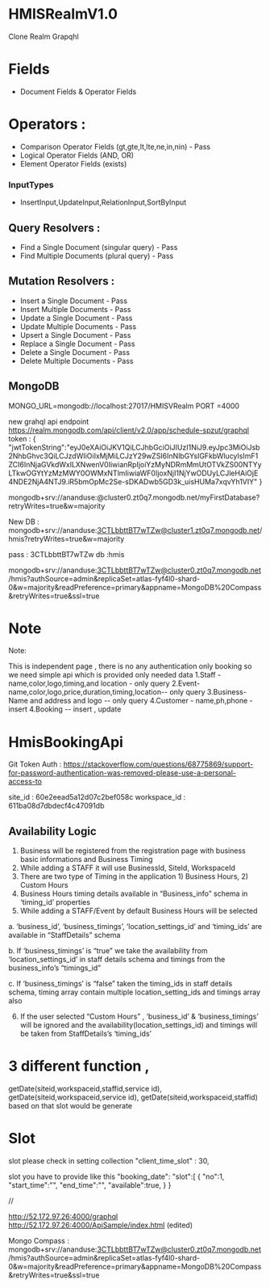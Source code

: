 # HMISRealmV1.0
Clone Realm Grapqhl

# Fields 
 - Document Fields & Operator Fields

# Operators :
 - Comparison Operator Fields (gt,gte,lt,lte,ne,in,nin) - Pass
 - Logical Operator Fields (AND, OR)
 - Element Operator Fields (exists)

### InputTypes 
  - InsertInput,UpdateInput,RelationInput,SortByInput

## Query Resolvers :
 - Find a Single Document (singular query) - Pass
 - Find Multiple Documents (plural query) - Pass
 
## Mutation Resolvers :
 - Insert a Single Document - Pass
 - Insert Multiple Documents - Pass
 - Update a Single Document - Pass
 - Update Multiple Documents - Pass
 - Upsert a Single Document - Pass
 - Replace a Single Document - Pass
 - Delete a Single Document - Pass
 - Delete Multiple Documents - Pass

## MongoDB 
MONGO_URL=mongodb://localhost:27017/HMISVRealm
PORT =4000

new grahql api endpoint
https://realm.mongodb.com/api/client/v2.0/app/schedule-spzut/graphql
token :
{
  "jwtTokenString":"eyJ0eXAiOiJKV1QiLCJhbGciOiJIUzI1NiJ9.eyJpc3MiOiJsb2NhbGhvc3QiLCJzdWIiOiIxMjMiLCJzY29wZSI6InNlbGYsIGFkbWlucyIsImF1ZCI6InNjaGVkdWxlLXNwenV0IiwianRpIjoiYzMyNDRmMmUtOTVkZS00NTYyLTkwOGYtYzMzMWY0OWMxNTlmIiwiaWF0IjoxNjI1NjYwODUyLCJleHAiOjE4NDE2NjA4NTJ9.iR5bmOpMc2Se-sDKADwb5GD3k_uisHUMa7xqvYh1VIY"
}

mongodb+srv://ananduse:<password>@cluster0.zt0q7.mongodb.net/myFirstDatabase?retryWrites=true&w=majority

New DB : mongodb+srv://ananduse:3CTLbbttBT7wTZw@cluster1.zt0q7.mongodb.net/hmis?retryWrites=true&w=majority

pass : 3CTLbbttBT7wTZw
db :hmis

mongodb+srv://ananduse:3CTLbbttBT7wTZw@cluster0.zt0q7.mongodb.net/hmis?authSource=admin&replicaSet=atlas-fyf4l0-shard-0&w=majority&readPreference=primary&appname=MongoDB%20Compass&retryWrites=true&ssl=true

# Note 
Note:

This is independent page , there is no any authentication only booking
so we need simple api which is provided only needed data
1.Staff - name,color,logo,timing,and location - only query
2.Event-name,color,logo,price,duration,timing,location-- only query
3.Business- Name and address and logo -- only query
4.Customer - name,ph,phone - insert
4.Booking -- insert , update
# HmisBookingApi

Git Token Auth : 
https://stackoverflow.com/questions/68775869/support-for-password-authentication-was-removed-please-use-a-personal-access-to

site_id : 60e2eead5a12d07c2bef058c
workspace_id : 611ba08d7dbdecf4c47091db

## Availability Logic

1. Business will be registered from the registration page with business basic informations and Business Timing
2. While adding a STAFF it will use BusinessId, SiteId, WorkspaceId
3. There are two type of Timing in the application 1) Business Hours, 2) Custom Hours
4. Business Hours timing details available in “Business_info” schema in ‘timing_id’ properties
5. While adding a STAFF/Event by default Business Hours will be selected

  a. ‘business_id’, ‘business_timings’, ‘location_settings_id’ and ‘timing_ids’ are available in “StaffDetails” schema

  b. If ‘business_timings’ is “true” we take the availability from ‘location_settings_id’ in staff details schema and timings from the business_info’s “timings_id”

  c. If ‘business_timings’ is “false” taken the timing_ids in staff details schema, timing array contain multiple location_setting_ids and timings array also

6. If the user selected “Custom Hours” , ‘business_id’ & ‘business_timings’ will  be ignored and the availability(location_settings_id) and timings will be taken from StaffDetails’s ‘timing_ids’

# 3 different function , 
getDate(siteid,workspaceid,staffid,service id),
getDate(siteid,workspaceid,service id),
getDate(siteid,workspaceid,staffid) 
based on that slot would be generate

# Slot
slot please check in setting collection  "client_time_slot" : 30,

slot you have to provide like this "booking_date":
"slot":[
{
     "no":1,
	 "start_time":"",
	 "end_time":"",
	 "available":true,
	 }
	 }

//

http://52.172.97.26:4000/graphql
http://52.172.97.26:4000/ApiSample/index.html (edited) 

Mongo Compass : 
mongodb+srv://ananduse:3CTLbbttBT7wTZw@cluster0.zt0q7.mongodb.net/hmis?authSource=admin&replicaSet=atlas-fyf4l0-shard-0&w=majority&readPreference=primary&appname=MongoDB%20Compass&retryWrites=true&ssl=true